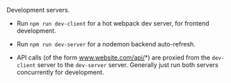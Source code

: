 Development servers. 

- Run `npm run dev-client` for a hot webpack dev server, for frontend development.

- Run `npm run dev-server` for a nodemon backend auto-refresh.


- API calls (of the form www.website.com/api/*) are proxied from the `dev-client` server to the `dev-server` server. Generally just run both servers concurrently for development.